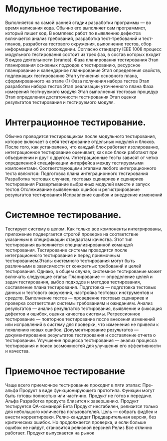# Модульное тестирование.
Выполняется на самой ранней стадии разработки программы — во время написания кода. Обычно его выполняет сам программист, который пишет код. В комплекс работ по выявлению дефектов включается анализ требований, разработка тест-требований и тест-планов, разработка тестового окружения, выполнение тестов, сбор информации об их прохождении. Согласно стандарту IEEE 1008 процесс модульного тестирования состоит из трех фаз, в состав которых входит 8 видов деятельности (этапов).
Фаза планирования тестирования
Этап планирования основных подходов к тестированию, ресурсное планирование и календарное планирование
Этап определения свойств, подлежащих тестированию
Этап уточнения основного плана, сформированного на этапе (1)
Фаза получения набора тестов
Этап разработки набора тестов
Этап реализации уточненного плана
Фаза измерений тестируемого модуля
Этап выполнения тестовых процедур
Этап определения достаточности тестирования
Этап оценки результатов тестирования и тестируемого модуля.

# Интеграционное тестирование. 
Обычно проводится тестировщиком после модульного тестирования, которое включает в себя тестирование отдельных модулей и блоков. После того, как установлено, что каждый блок работает изолированно, интеграционное тестирование оценивает, как все блоки работают при объединении и друг с другом. Интеграционные тесты зависят от четко определенной спецификации интерфейса между тестируемыми компонентами. Соответствующими этапами любого интеграционного теста являются:
Подготовка плана интеграционного тестирования
Разработка тестовых случаев, тестовых сценариев и сценариев тестирования
Развертывание выбранных модулей вместе и запуск тестов
Отслеживание выявленных ошибок и регистрирование результатов тестирования
Исправление ошибок и внедрение изменений

# Системное тестирование. 
Тестирует систему в целом. Как только все компоненты интегрированы, приложение подвергается строгой проверке на соответствие указанным в спецификации стандартам качества. Этот тип тестирования выполняется специализированной командой тестирования. Тестирование системы проводится после интеграционного тестирования и перед приемочным тестированием.Этапы системного тестирования могут быть различными в зависимости от конкретных требований и целей тестирования. Однако, в общем случае, системное тестирование может включать следующие этапы:
Планирование — определение целей и задач тестирования, выбор подходов и методов тестирования, составление плана тестирования.
Подготовка — подготовка тестовых данных и тестового окружения, настройка тестовых инструментов и средств.
Выполнение тестов — проведение тестовых сценариев и проверка соответствия системы требованиям и ожиданиям.
Анализ результатов — анализ результатов тестирования, выявление и фиксация дефектов и ошибок, оценка качества системы.
Регрессионное тестирование — повторное тестирование после внесения изменений или исправлений в систему для проверки, что изменения не привели к появлению новых ошибок.
Документирование результатов — документирование результатов тестирования и составление отчета о тестировании.
Улучшение процесса тестирования — анализ процесса тестирования и поиск возможностей для улучшения его эффективности и качества.
# Приемочное тестирование 
Чаще всего приемочное тестирование проходит в пяти этапах:
Пре-альфа
Продукт в виде функционирующего прототипа. Функции могут быть готовы полностью или частично. Продукт не готов к передаче.
Альфа
Разработка продукта близится к завершению. Продукт тестируется QA-командой
Бета
Продукт нестабилен, релизится только для небольшого количества пользователей. Цель — собрать фидбек и внести корректировки.
Релиз-кандидат
Предварительная версия, без критических ошибок. Но продолжается проверка, и если больше ошибок не найдут, становится релизной версией
Релиз
Все отлично работает. Продукт выпускается на рынок
